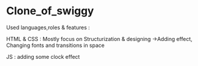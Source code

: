 # Clone_of_swiggy
Used languages,roles & features :

HTML & CSS : Mostly focus on Structurization & designing 
->Adding  effect, Changing fonts and transitions in space

JS : adding some clock effect 
